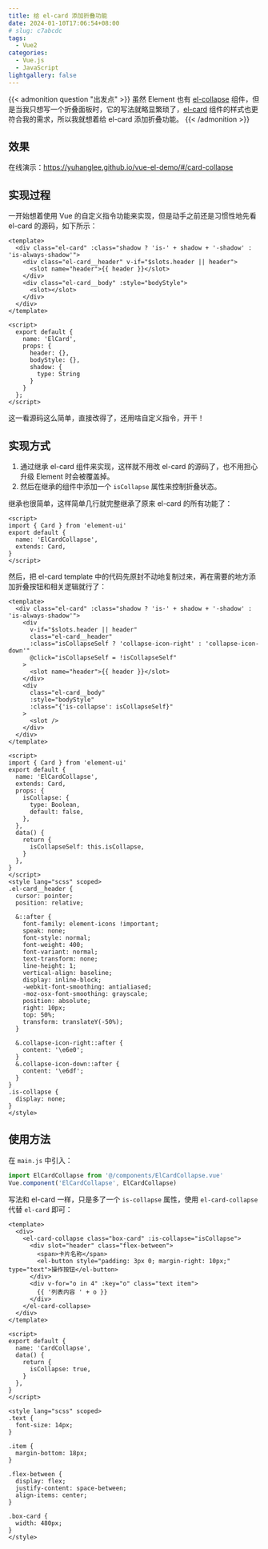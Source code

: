 ```yaml
---
title: 给 el-card 添加折叠功能
date: 2024-01-10T17:06:54+08:00
# slug: c7abcdc
tags:
  - Vue2
categories:
  - Vue.js
  - JavaScript
lightgallery: false
---
```


{{< admonition question "出发点" >}}
虽然 Element 也有 [el-collapse](https://element.eleme.cn/#/zh-CN/component/collapse) 组件，但是当我只想写一个折叠面板时，它的写法就略显繁琐了，[el-card](https://element.eleme.cn/#/zh-CN/component/card) 组件的样式也更符合我的需求，所以我就想着给 el-card 添加折叠功能。
{{< /admonition >}}

<!--more-->

## 效果

在线演示：<https://yuhanglee.github.io/vue-el-demo/#/card-collapse>

## 实现过程

一开始想着使用 Vue 的自定义指令功能来实现，但是动手之前还是习惯性地先看 el-card 的源码，如下所示：

```Vue
<template>
  <div class="el-card" :class="shadow ? 'is-' + shadow + '-shadow' : 'is-always-shadow'">
    <div class="el-card__header" v-if="$slots.header || header">
      <slot name="header">{{ header }}</slot>
    </div>
    <div class="el-card__body" :style="bodyStyle">
      <slot></slot>
    </div>
  </div>
</template>

<script>
  export default {
    name: 'ElCard',
    props: {
      header: {},
      bodyStyle: {},
      shadow: {
        type: String
      }
    }
  };
</script>
```

这一看源码这么简单，直接改得了，还用啥自定义指令，开干！

## 实现方式

1. 通过继承 el-card 组件来实现，这样就不用改 el-card 的源码了，也不用担心升级 Element 时会被覆盖掉。
2. 然后在继承的组件中添加一个 `isCollapse` 属性来控制折叠状态。

继承也很简单，这样简单几行就完整继承了原来 el-card 的所有功能了：

```Vue
<script>
import { Card } from 'element-ui'
export default {
  name: 'ElCardCollapse',
  extends: Card,
}
</script>
```

然后，把 el-card template 中的代码先原封不动地复制过来，再在需要的地方添加折叠按钮和相关逻辑就行了：

```Vue {title="ElCardCollapse.vue"}
<template>
  <div class="el-card" :class="shadow ? 'is-' + shadow + '-shadow' : 'is-always-shadow'">
    <div
      v-if="$slots.header || header"
      class="el-card__header"
      :class="isCollapseSelf ? 'collapse-icon-right' : 'collapse-icon-down'"
      @click="isCollapseSelf = !isCollapseSelf"
    >
      <slot name="header">{{ header }}</slot>
    </div>
    <div
      class="el-card__body"
      :style="bodyStyle"
      :class="{'is-collapse': isCollapseSelf}"
    >
      <slot />
    </div>
  </div>
</template>

<script>
import { Card } from 'element-ui'
export default {
  name: 'ElCardCollapse',
  extends: Card,
  props: {
    isCollapse: {
      type: Boolean,
      default: false,
    },
  },
  data() {
    return {
      isCollapseSelf: this.isCollapse,
    }
  },
}
</script>
<style lang="scss" scoped>
.el-card__header {
  cursor: pointer;
  position: relative;

  &::after {
    font-family: element-icons !important;
    speak: none;
    font-style: normal;
    font-weight: 400;
    font-variant: normal;
    text-transform: none;
    line-height: 1;
    vertical-align: baseline;
    display: inline-block;
    -webkit-font-smoothing: antialiased;
    -moz-osx-font-smoothing: grayscale;
    position: absolute;
    right: 10px;
    top: 50%;
    transform: translateY(-50%);
  }

  &.collapse-icon-right::after {
    content: '\e6e0';
  }
  &.collapse-icon-down::after {
    content: '\e6df';
  }
}
.is-collapse {
  display: none;
}
</style>
```

## 使用方法

在 `main.js` 中引入：

```js
import ElCardCollapse from '@/components/ElCardCollapse.vue'
Vue.component('ElCardCollapse', ElCardCollapse)
```

写法和 el-card 一样，只是多了一个 `is-collapse` 属性，使用 `el-card-collapse` 代替 `el-card` 即可：

```Vue
<template>
  <div>
    <el-card-collapse class="box-card" :is-collapse="isCollapse">
      <div slot="header" class="flex-between">
        <span>卡片名称</span>
        <el-button style="padding: 3px 0; margin-right: 10px;" type="text">操作按钮</el-button>
      </div>
      <div v-for="o in 4" :key="o" class="text item">
        {{ '列表内容 ' + o }}
      </div>
    </el-card-collapse>
  </div>
</template>

<script>
export default {
  name: 'CardCollapse',
  data() {
    return {
      isCollapse: true,
    }
  },
}
</script>

<style lang="scss" scoped>
.text {
  font-size: 14px;
}

.item {
  margin-bottom: 18px;
}

.flex-between {
  display: flex;
  justify-content: space-between;
  align-items: center;
}

.box-card {
  width: 480px;
}
</style>
```
